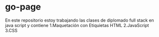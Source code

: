 # go-page
En este repositorio estoy trabajando las clases de diplomado full stack en java script y contiene
 1.Maquetación con Etiquietas HTML
 2.JavaScript
 3.CSS
